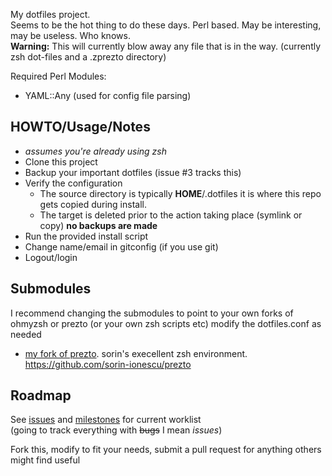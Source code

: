 My dotfiles project.  
Seems to be the hot thing to do these days.  Perl based.  May be interesting, may be useless.  Who knows.<br>
**Warning:** This will currently blow away any file that is in the way.  (currently zsh  dot-files and a .zprezto directory)

Required Perl Modules:
 - YAML::Any  (used for config file parsing)

HOWTO/Usage/Notes
-----
 - *assumes you're already using zsh*
 - Clone this project
 - Backup your important dotfiles (issue #3 tracks this)
 - Verify the configuration
     - The source directory is typically __HOME__/.dotfiles  it is where this repo gets copied during install.
     - The target is deleted prior to the action taking place (symlink or copy) **no backups are made**
 - Run the provided install script
 - Change name/email in gitconfig (if you use git)
 - Logout/login


Submodules
----------
I recommend changing the submodules to point to your own forks of ohmyzsh or prezto (or your own zsh scripts etc) modify the
dotfiles.conf as needed
 - [my fork of prezto](https://github.com/skarfacegc/prezto).  sorin's execellent zsh environment. https://github.com/sorin-ionescu/prezto
 


Roadmap
-------
See [issues](https://github.com/skarfacegc/dotfiles/issues) and [milestones](https://github.com/skarfacegc/dotfiles/issues/milestones) for current worklist  
(going to track everything with ~~bugs~~ I mean _issues_)



Fork this, modify to fit your needs, submit a pull request for anything others might find useful
